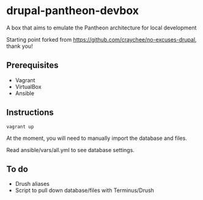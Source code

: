# drupal-pantheon-devbox
A box that aims to emulate the Pantheon architecture for local development

Starting point forked from https://github.com/craychee/no-excuses-drupal, thank you!

## Prerequisites
* Vagrant
* VirtualBox
* Ansible

## Instructions
`vagrant up`

At the moment, you will need to manually import the database and files.

Read ansible/vars/all.yml to see database settings.

## To do
* Drush aliases
* Script to pull down database/files with Terminus/Drush